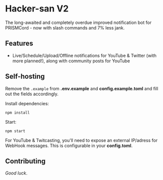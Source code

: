 # Hacker-san V2
The long-awaited and completely overdue improved notification bot for PRISMCord - now with slash commands and 7% less jank.

## Features
- Live/Schedule/Upload/Offline notifications for YouTube & Twitter (with more planned!), along with community posts for YouTube

## Self-hosting
Remove the `.example` from **.env.example** and **config.example.toml** and fill out the fields accordingly.

Install dependencies:
```
npm install
```

Start: 
```
npm start
```

For YouTube & Twitcasting, you'll need to expose an external IP/adress for WebHook messages. This is configurable in your **config.toml**.

## Contributing
*Good luck*.